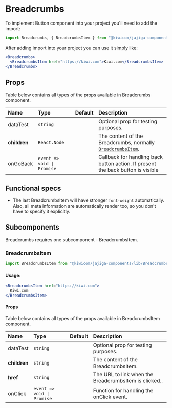 # Breadcrumbs
To implement Button component into your project you'll need to add the import:
```jsx
import Breadcrumbs, { BreadcrumbsItem } from "@kiwicom/jajiga-components/lib/Breadcrumbs";
```
After adding import into your project you can use it simply like:
```jsx
<Breadcrumbs>
  <BreadcrumbsItem href="https://kiwi.com">Kiwi.com</BreadcrumbsItem>
</Breadcrumbs>
```
## Props
Table below contains all types of the props available in Breadcrumbs component.

| Name          | Type                                    | Default         | Description                      |
| :------------ | :-------------------------------------- | :-------------- | :------------------------------- |
| dataTest      | `string`                                |                 | Optional prop for testing purposes.
| **children**  | `React.Node`                            |                 | The content of the Breadcrumbs, normally [`BreadcrumbsItem`](#breadcrumbsitem).
| onGoBack      | `event => void \| Promise`              |                 | Callback for handling back button action. If present the back button is visible

## Functional specs
* The last BreadcrumbsItem will have stronger `font-weight` automatically. Also, all meta information are automatically render too, so you don't have to specify it explicitly.

## Subcomponents
Breadcrumbs requires one subcomponent - BreadcrumbsItem.

### BreadcrumbsItem
```jsx
import BreadcrumbsItem from "@kiwicom/jajiga-components/lib/Breadcrumbs/BreadcrumbsItem";
```
#### Usage:
```jsx
<BreadcrumbsItem href="https://kiwi.com">
  Kiwi.com
</BreadcrumbsItem>
```

#### Props
Table below contains all types of the props available in BreadcrumbsItem component.

| Name          | Type                                    | Default         | Description                      |
| :------------ | :-------------------------------------- | :-------------- | :------------------------------- |
| dataTest      | `string`                                |                 | Optional prop for testing purposes.
| **children**  | `string`                                |                 | The content of the BreadcrumbsItem.
| **href**      | `string`                                |                 | The URL to link when the BreadcrumbsItem is clicked..
| onClick       | `event => void \| Promise`              |                 | Function for handling the onClick event.
